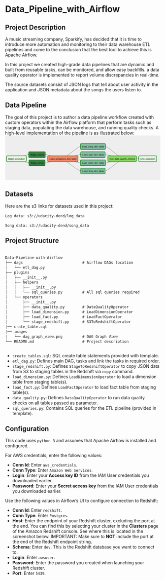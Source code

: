 # Data_Pipeline_with_Airflow

## Project Description

A music streaming company, Sparkify, has decided that it is time to introduce more automation and monitoring to their data warehouse ETL pipelines and come to the conclusion that the best tool to achieve this is Apache Airflow.


In this project we created high-grade data pipelines that are dynamic and built from reusable tasks, can be monitored, and allow easy backfills. a data quality operator is implemented to report volume discrepancies in real-time.

The source datasets consist of JSON logs that tell about user activity in the application and JSON metadata about the songs the users listen to.

## Data Pipeline

The goal of this project is to author a data pipeline workflow created with custom operators within the Airflow platform that perform tasks such as staging data, populating the data warehouse, and running quality checks. A high-level implementation of the pipeline is as illustrated below:
![ERD image](images/dag_graph_view.png) 

## Datasets
Here are the s3 links for datasets used in this project:

`Log data: s3://udacity-dend/log_data`

`Song data: s3://udacity-dend/song_data`

## Project Structure
```
    
Data-Pipeline-with-Airflow    
├── dags                           # Airflow DAGs location
│   └── etl_dag.py
├── plugins
│   ├── __init__.py
│   ├── helpers
│   │   ├── __init__.py
│   │   └── sql_queries.py         # All sql queries required
│   └── operators
│       ├── __init__.py
│       ├── data_quality.py        # DataQualityOperator
│       ├── load_dimension.py      # LoadDimensionOperator
│       ├── load_fact.py           # LoadFactOperator
│       └── stage_redshift.py      # S3ToRedshiftOperator
|── crate_table.sql
|── images
|   └── dag_graph_view.png         # DAG Graph View
└── README.md                      # Project description
    
```

- `create_tables.sql`: SQL create table statements provided with template.
- `etl_dag.py`: Defines main DAG, tasks and link the tasks in required order.
- `stage_redshift.py`: Defines `StageToRedshiftOperator` to copy JSON data from S3 to staging tables in the Redshift via `copy` command.
- `load_dimension.py`: Defines `LoadDimensionOperator` to load a dimension table from staging table(s).
- `load_fact.py`: Defines `LoadFactOperator` to load fact table from staging table(s).
- `data_quality.py`: Defines `DataQualityOperator` to run data quality checks on all tables passed as parameter.
- `sql_queries.py`: Contains SQL queries for the ETL pipeline (provided in template).

## Configuration

This code uses `python 3` and assumes that Apache Airflow is installed and configured.

For AWS credentials, enter the following values:
<ul>
<li><strong>Conn Id</strong>: Enter  <code>aws_credentials</code>.</li>
<li><strong>Conn Type</strong>: Enter  <code>Amazon Web Services</code>.</li>
<li><strong>Login</strong>: Enter your  <strong>Access key ID</strong>  from the IAM User credentials you downloaded earlier.</li>
<li><strong>Password</strong>: Enter your  <strong>Secret access key</strong>  from the IAM User credentials you downloaded earlier.</li>
</ul>

Use the following values in Airflow’s UI to configure connection to Redshift:
<ul>
<li><strong>Conn Id</strong>: Enter  <code>redshift</code>.</li>
<li><strong>Conn Type</strong>: Enter  <code>Postgres</code>.</li>
<li><strong>Host</strong>: Enter the endpoint of your Redshift cluster, excluding the port at the end. You can find this by selecting your cluster in the  <strong>Clusters</strong>  page of the Amazon Redshift console. See where this is located in the screenshot below. IMPORTANT: Make sure to  <strong>NOT</strong>  include the port at the end of the Redshift endpoint string.</li>
<li><strong>Schema</strong>: Enter  <code>dev</code>. This is the Redshift database you want to connect to.</li>
<li><strong>Login</strong>: Enter  <code>awsuser</code>.</li>
<li><strong>Password</strong>: Enter the password you created when launching your Redshift cluster.</li>
<li><strong>Port</strong>: Enter  <code>5439</code>.</li>


